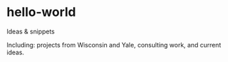 # hello-world
Ideas &amp; snippets

Including: projects from Wisconsin and Yale, consulting work, and current ideas.
